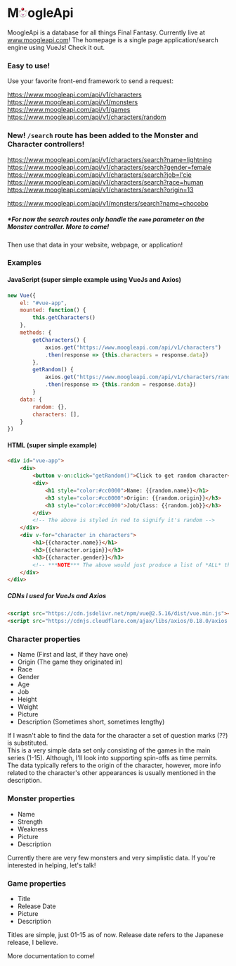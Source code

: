 # M<img src="wwwroot/icons/icon-ff-moogle.png" width="20">ogleApi

MoogleApi is a database for all things Final Fantasy. Currently live at www.moogleapi.com! The homepage is a single page application/search engine using VueJs! Check it out.

### Easy to use!

Use your favorite front-end framework to send a request:

https://www.moogleapi.com/api/v1/characters     
https://www.moogleapi.com/api/v1/monsters   
https://www.moogleapi.com/api/v1/games  
https://www.moogleapi.com/api/v1/characters/random  

### New! ` /search ` route has been added to the Monster and Character controllers! ###

https://www.moogleapi.com/api/v1/characters/search?name=lightning       
https://www.moogleapi.com/api/v1/characters/search?gender=female        
https://www.moogleapi.com/api/v1/characters/search?job=l'cie        
https://www.moogleapi.com/api/v1/characters/search?race=human        
https://www.moogleapi.com/api/v1/characters/search?origin=13        

https://www.moogleapi.com/api/v1/monsters/search?name=chocobo       

##### *For now the search routes only handle the ` name ` parameter on the Monster controller. More to come!

Then use that data in your website, webpage, or application!

### Examples

#### JavaScript (super simple example using VueJs and Axios)

```javascript
new Vue({
    el: "#vue-app",
    mounted: function() {
        this.getCharacters()
    },
    methods: {
        getCharacters() {
            axios.get("https://www.moogleapi.com/api/v1/characters")
            .then(response => {this.characters = response.data})
        },
        getRandom() {
            axios.get("https://www.moogleapi.com/api/v1/characters/random")
            .then(response => {this.random = response.data})
        }
    data: {
        random: {},
        characters: [],
    }
})
```

#### HTML (super simple example)

```html
<div id="vue-app">
    <div>
        <button v-on:click="getRandom()">Click to get random character</button>
        <div>
            <h1 style="color:#cc0000">Name: {{random.name}}</h1>
            <h3 style="color:#cc0000">Origin: {{random.origin}}</h3>
            <h3 style="color:#cc0000">Job/Class: {{random.job}}</h3>
        </div>
        <!-- The above is styled in red to signify it's random -->
    </div>
    <div v-for="character in characters">
        <h1>{{character.name}}</h1>
        <h3>{{character.origin}}</h3>
        <h3>{{character.gender}}</h3>
        <!-- ***NOTE*** The above would just produce a list of *ALL* the characters -->
    </div>
</div>
```

##### CDNs I used for VueJs and Axios
```html
<script src="https://cdn.jsdelivr.net/npm/vue@2.5.16/dist/vue.min.js"></script>
<script src="https://cdnjs.cloudflare.com/ajax/libs/axios/0.18.0/axios.min.js"></script>
```
    
### Character properties

* Name (First and last, if they have one)
* Origin (The game they originated in)
* Race
* Gender
* Age
* Job
* Height
* Weight
* Picture
* Description (Sometimes short, sometimes lengthy)

If I wasn't able to find the data for the character a set of question marks (??) is substituted.<br>
This is a very simple data set only consisting of the games in the main series (1-15). Although, I'll look into supporting spin-offs as time permits. The data typically refers to the origin of the character, however, more info related to the character's other appearances is usually mentioned in the description.

### Monster properties

* Name
* Strength
* Weakness
* Picture
* Description

Currently there are very few monsters and very simplistic data. If you're interested in helping, let's talk!

### Game properties

* Title
* Release Date
* Picture
* Description

Titles are simple, just 01-15 as of now. Release date refers to the Japanese release, I believe. 

More documentation to come!


